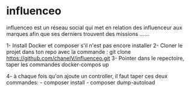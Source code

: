 # influenceo
influenceo est un réseau social qui met en relation des influenceur aux marques afin que ses derniers trouvent des missions ......

1- Install Docker et composer s'il n'est pas encore installer
2- Cloner le projet dans ton repo avec la commande  : git clone https://github.com/chanelV/influenceo.git
3- Pointer dans le repectoire, taper les commandes 
    docker-compos up

4- à chaque fois qu'on ajoute un controller, il faut taper ces deux commandes:
    - composer install
    - composer dump-autoload